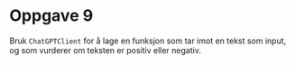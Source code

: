 # Oppgave 9

Bruk `ChatGPTClient` for å lage en funksjon som tar imot
en tekst som input, og som vurderer om teksten er positiv eller negativ.
